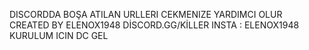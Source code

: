 DISCORDDA BOŞA ATILAN URLLERI CEKMENIZE YARDIMCI OLUR
CREATED BY ELENOX1948
DİSCORD.GG/KİLLER
INSTA : ELENOX1948
KURULUM ICIN DC GEL
